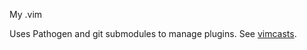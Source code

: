 My .vim

Uses Pathogen and git submodules to manage plugins.
See [vimcasts](http://vimcasts.org/episodes/synchronizing-plugins-with-git-submodules-and-pathogen/).
